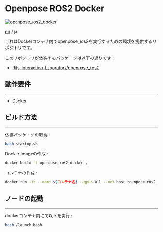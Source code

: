 # Openpose ROS2 Docker

![openpose_ros2_docker](https://img.shields.io/badge/openpose_ros2-docker-blue)

[en](./README.md) / ja

これはDockerコンテナ内でopenpose_ros2を実行するための環境を提供するリポジトリです。

このリポジトリが依存するパッケージは以下の通りです :
 - [Rits-Interaction-Laboratory/openpose_ros2](https://github.com/Rits-Interaction-Laboratory/openpose_ros2)


## 動作要件

---

- Docker


## ビルド方法

---

依存パッケージの取得 :
```bash
bash startup.sh
```

Docker Imageの作成 :
```bash
docker build -t openpose_ros2_docker .
```

コンテナの作成 :
```bash
docker run -it --name ${コンテナ名} --gpus all --net host openpose_ros2_docker:latest
```

## ノードの起動

---

dockerコンテナ内にて以下を実行 :
```bash
bash /launch.bash
```
